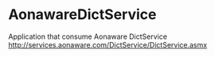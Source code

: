 # AonawareDictService
Application that consume Aonaware DictService http://services.aonaware.com/DictService/DictService.asmx
